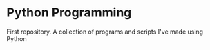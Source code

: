 # Python Programming #
First repository.
A collection of programs and scripts I've made using Python
